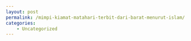 ```yaml
---
layout: post
permalink: /mimpi-kiamat-matahari-terbit-dari-barat-menurut-islam/
categories:
    - Uncategorized
---
```



